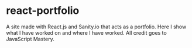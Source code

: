 # react-portfolio
A site made with React.js and Sanity.io that acts as a portfolio. Here I show what I have worked on and where I have worked. All credit goes to JavaScript Mastery.
